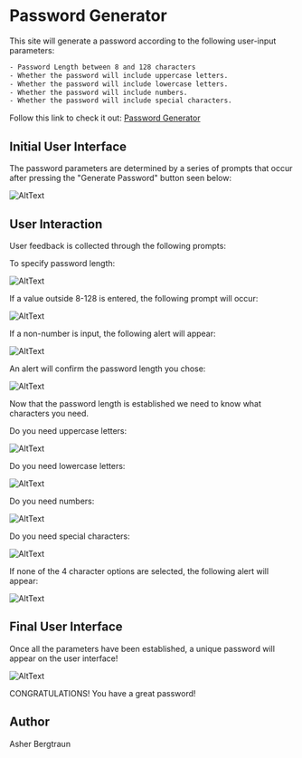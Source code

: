 # Password Generator

This site will generate a password according to the following user-input parameters:
```bash
- Password Length between 8 and 128 characters
- Whether the password will include uppercase letters.
- Whether the password will include lowercase letters.
- Whether the password will include numbers.
- Whether the password will include special characters.
```
Follow this link to check it out:
[Password Generator](https://abergtra.github.io/challenge-03/)

## Initial User Interface

The password parameters are determined by a series of prompts that occur after pressing the "Generate Password" button seen below:

![AltText](images/01_UI.png)

## User Interaction

User feedback is collected through the following prompts:

To specify password length:

![AltText](images/01_prompt.png)

If a value outside 8-128 is entered, the following prompt will occur:

![AltText](images/02_prompt.png)

If a non-number is input, the following alert will appear:

![AltText](images/03_prompt.png)

An alert will confirm the password length you chose:

![AltText](images/05_prompt.png)

Now that the password length is established we need to know what characters you need.

Do you need uppercase letters:

![AltText](images/06_prompt.png)

Do you need lowercase letters:

![AltText](images/07_prompt.png)

Do you need numbers:

![AltText](images/08_prompt.png)

Do you need special characters:

![AltText](images/09_prompt.png)

If none of the 4 character options are selected, the following alert will appear:

![AltText](images/04_prompt.png)

## Final User Interface

Once all the parameters have been established, a unique password will appear on the user interface!

![AltText](images/02_UI.png)

CONGRATULATIONS! You have a great password!

## Author

Asher Bergtraun